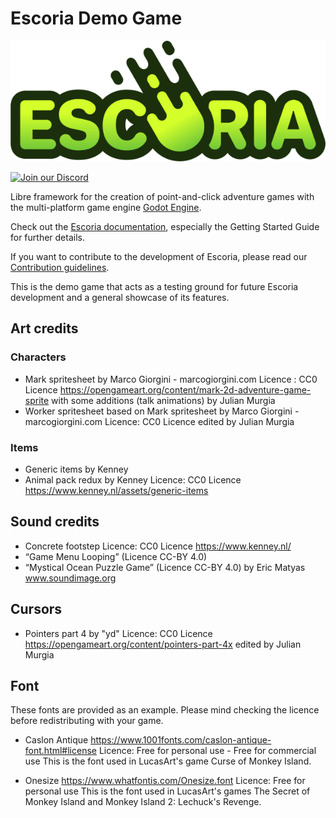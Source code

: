 # Escoria Demo Game

![](https://raw.githubusercontent.com/godot-escoria/.github/main/design/escoria-logo-small.png)

[![Join our Discord](https://img.shields.io/discord/884336424780984330.svg?label=Join%20our%20Discord&logo=Discord&colorB=7289da&style=for-the-badge)](https://discord.com/invite/jMxJjuBY5Z)

Libre framework for the creation of point-and-click adventure games with the multi-platform game engine [Godot Engine](https://godotengine.org).

Check out the [Escoria documentation](https://docs.escoria-framework.org), especially the Getting Started Guide for further details.

If you want to contribute to the development of Escoria, please read our [Contribution guidelines](https://github.com/godot-escoria/.github/blob/main/CONTRIBUTING.md).

This is the demo game that acts as a testing ground for future Escoria development and a general showcase of its features.

## Art credits

### Characters

- Mark spritesheet by Marco Giorgini - marcogiorgini.com 
  Licence : CC0 Licence
  https://opengameart.org/content/mark-2d-adventure-game-sprite
  with some additions (talk animations) by Julian Murgia
- Worker spritesheet based on Mark spritesheet by Marco Giorgini - marcogiorgini.com 
  Licence: CC0 Licence
  edited by Julian Murgia

### Items

* Generic items by Kenney
* Animal pack redux by Kenney
  Licence: CC0 Licence
  https://www.kenney.nl/assets/generic-items

## Sound credits

* Concrete footstep
  Licence: CC0 Licence
  https://www.kenney.nl/
* “Game Menu Looping” (Licence CC-BY 4.0)
* “Mystical Ocean Puzzle Game” (Licence CC-BY 4.0)
  by Eric Matyas
  www.soundimage.org
  
## Cursors

* Pointers part 4 by "yd"
  Licence: CC0 Licence
  https://opengameart.org/content/pointers-part-4x
  edited by Julian Murgia

## Font

These fonts are provided as an example. Please mind checking the licence before redistributing with your game.

- Caslon Antique 
  https://www.1001fonts.com/caslon-antique-font.html#license
  Licence: Free for personal use - Free for commercial use
  This is the font used in LucasArt's game Curse of Monkey Island.

- Onesize
  https://www.whatfontis.com/Onesize.font
  Licence: Free for personal use
  This is the font used in LucasArt's games The Secret of Monkey Island and Monkey Island 2: Lechuck's Revenge.
